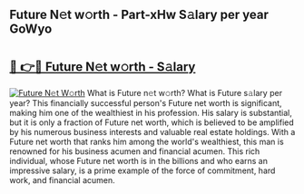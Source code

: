 ## Future N𝚎t w𝚘rth - Part-xHw S𝚊lary per year GoWyo

# <h2><a href="http://gc0tld.nevu.top/?p=Future">🔗 👉🔴 Future N𝚎t w𝚘rth - S𝚊lary</a></h2>

[![Future N𝚎t W𝚘rth](https://i.imgur.com/Oavwk0R.jpeg)](http://gc0tld.nevu.top/?p=Future)
What is Future n𝚎t w𝚘rth? What is Future s𝚊lary per year?
This financially successful person's Future net worth is significant, making him one of the wealthiest in his profession. His salary is substantial, but it is only a fraction of Future net worth, which is believed to be amplified by his numerous business interests and valuable real estate holdings. With a Future net worth that ranks him among the world's wealthiest, this man is renowned for his business acumen and financial acumen. This rich individual, whose Future net worth is in the billions and who earns an impressive salary, is a prime example of the force of commitment, hard work, and financial acumen.
